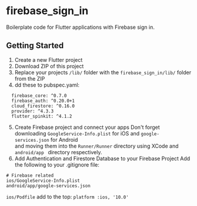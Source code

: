 # firebase_sign_in

Boilerplate code for Flutter applications with Firebase sign in.

## Getting Started

1. Create a new Flutter project
2. Download ZIP of this project
3. Replace your projects `/lib/` folder with the `firebase_sign_in/lib/` folder from the ZIP
4. dd these to pubspec.yaml:
```
  firebase_core: ^0.7.0
  firebase_auth: ^0.20.0+1
  cloud_firestore: ^0.16.0
  provider: ^4.3.3
  flutter_spinkit: ^4.1.2
```
5. Create Firebase project and connect your apps
    Don't forget downloading `GoogleService-Info.plist` for iOS and `google-services.json` for Android \
    and moving them into the `Runner/Runner` directory using XCode and `android/app ` directory respectively.
6. Add Authentication and Firestore Database to your Firebase Project
Add the following to your .gitignore file:
```
# Firebase related
ios/GoogleService-Info.plist
android/app/google-services.json
```

`ios/Podfile`
add to the top:
`platform :ios, '10.0'`